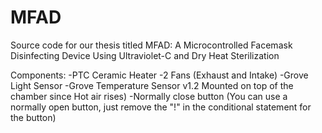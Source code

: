 # MFAD
Source code for our thesis titled MFAD: A Microcontrolled Facemask Disinfecting Device Using Ultraviolet-C and Dry Heat Sterilization

Components:
-PTC Ceramic Heater
-2 Fans (Exhaust and Intake)
-Grove Light Sensor
-Grove Temperature Sensor v1.2 Mounted on top of the chamber since Hot air rises)
-Normally close button (You can use a normally open button, just remove the "!" in the conditional statement for the button)

